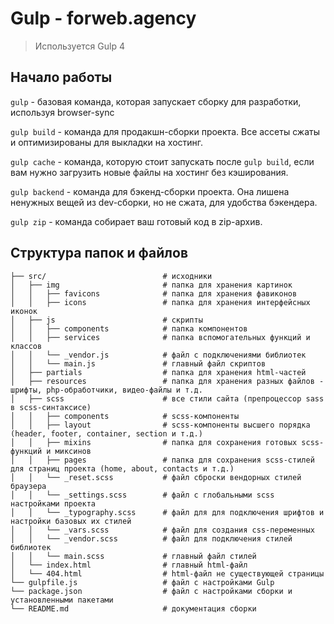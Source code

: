 # Gulp - forweb.agency

> Используется Gulp 4

## Начало работы

`gulp` - базовая команда, которая запускает сборку для разработки, используя browser-sync

`gulp build` - команда для продакшн-сборки проекта. Все ассеты сжаты и оптимизированы для выкладки на хостинг.

`gulp cache` - команда, которую стоит запускать после `gulp build`, если вам нужно загрузить новые файлы на хостинг без кэширования.

`gulp backend` - команда для бэкенд-сборки проекта. Она лишена ненужных вещей из dev-сборки, но не сжата, для удобства бэкендера.

`gulp zip` - команда собирает ваш готовый код в zip-архив.

## Структура папок и файлов

```
├── src/                          # исходники
│   ├── img                       # папка для хранения картинок
│   │   ├── favicons              # папка для хранения фавиконов
│   │   ├── icons                 # папка для хранения интерфейсных иконок
│   ├── js                        # скрипты
│   │   ├── components            # папка компонентов
│   │   ├── services              # папка вспомогательных функций и классов
│   │   └── _vendor.js            # файл с подключениями библиотек
│   │   └── main.js               # главный файл скриптов
│   ├── partials                  # папка для хранения html-частей
│   ├── resources                 # папка для хранения разных файлов - шрифты, php-обработчики, видео-файлы и т.д.
│   ├── scss                      # все стили сайта (препроцессор sass в scss-синтаксисе)
│   │   ├── components            # scss-компоненты
│   │   ├── layout                # scss-компоненты высшего порядка (header, footer, container, section и т.д.)
│   │   ├── mixins                # папка для сохранения готовых scss-функций и миксинов
│   │   ├── pages                 # папка для сохранения scss-стилей для страниц проекта (home, about, contacts и т.д.)
│   │   └── _reset.scss           # файл сброски вендорных стилей браузера
│   │   └── _settings.scss        # файл с глобальными scss настройками проекта
│   │   └── _typography.scss      # файл для для подключения шрифтов и настройки базовых их стилей
│   │   └── _vars.scss            # файл для создания css-переменных
│   │   └── _vendor.scss          # файл для подключения стилей библиотек
│   │   └── main.scss             # главный файл стилей
│   └── index.html                # главный html-файл
│   └── 404.html                  # html-файл не существующей страницы
└── gulpfile.js                   # файл с настройками Gulp
└── package.json                  # файл с настройками сборки и установленными пакетами
└── README.md                     # документация сборки
```